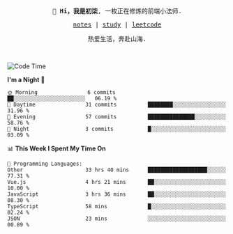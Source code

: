 <p align="center">
  <samp>
    <span><strong>👋 Hi，我是初柒</strong>,</span>
    <span>一枚正在修炼的前端小法师.</span>
  </samp>
</p>

<p align="center">
  <samp>
    <a href="https://www.wolai.com/dec-seven/wyPFvMTwAcD9muc6RMfThB">notes</a> |
    <a href="https://github.com/dec-seven/fe-study">study</a> |
    <a href="https://leetcode.cn/u/dec-seven/">leetcode</a>
  </samp>
</p>
<p align="center">
  <samp>
    <span>热爱生活，奔赴山海.</span>
  </samp>
</p>
<br>

<!--START_SECTION:waka-->
![Code Time](http://img.shields.io/badge/Code%20Time-1%2C033%20hrs%2037%20mins-blue)

**I'm a Night 🦉** 

```text
🌞 Morning                6 commits           ██░░░░░░░░░░░░░░░░░░░░░░░   06.19 % 
🌆 Daytime                31 commits          ████████░░░░░░░░░░░░░░░░░   31.96 % 
🌃 Evening                57 commits          ███████████████░░░░░░░░░░   58.76 % 
🌙 Night                  3 commits           █░░░░░░░░░░░░░░░░░░░░░░░░   03.09 % 
```


📊 **This Week I Spent My Time On** 

```text
💬 Programming Languages: 
Other                    33 hrs 40 mins      ███████████████████░░░░░░   77.31 % 
Vue.js                   4 hrs 21 mins       ██░░░░░░░░░░░░░░░░░░░░░░░   10.00 % 
JavaScript               3 hrs 36 mins       ██░░░░░░░░░░░░░░░░░░░░░░░   08.30 % 
TypeScript               58 mins             █░░░░░░░░░░░░░░░░░░░░░░░░   02.24 % 
JSON                     23 mins             ░░░░░░░░░░░░░░░░░░░░░░░░░   00.89 % 
```


<!--END_SECTION:waka-->

